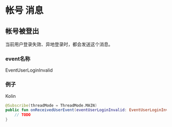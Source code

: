# 帐号 消息

## 帐号被登出

当前用户登录失效、异地登录时，都会发送这个消息。

### event名称

EventUserLoginInvalid
 
### 例子

Kolin

```kotlin
@Subscribe(threadMode = ThreadMode.MAIN)
public fun onReceivedUserEvent(eventUserLoginInvalid: EventUserLoginInvalid){
    // TODO        
}
``` 

